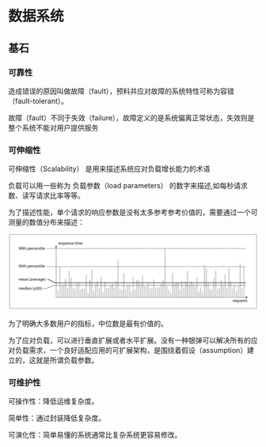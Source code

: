 # 数据系统

## 基石

### 可靠性

造成错误的原因叫做故障（fault），预料并应对故障的系统特性可称为容错（fault-tolerant）。

故障（fault）不同于失效（failure），故障定义的是系统偏离正常状态，失效则是整个系统不能对用户提供服务

### 可伸缩性

可伸缩性（Scalability） 是用来描述系统应对负载增长能力的术语

负载可以用一些称为 负载参数（load parameters） 的数字来描述,如每秒请求数、读写请求比率等等。

为了描述性能，单个请求的响应参数是没有太多参考参考价值的，需要通过一个可测量的数值分布来描述：

![202131141817](/assets/202131141817.png)

为了明确大多数用户的指标，中位数是最有价值的。

为了应对负载，可以进行垂直扩展或者水平扩展。没有一种银弹可以解决所有的应对负载需求，一个良好适配应用的可扩展架构，是围绕着假设（assumption）建立的，这就是所谓负载参数。

### 可维护性

可操作性：降低运维复杂度。

简单性：通过封装降低复杂度。

可演化性：简单易懂的系统通常比复杂系统更容易修改。
